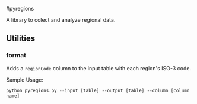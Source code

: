 #pyregions

A library to colect and analyze regional data.

## Utilities

### format
Adds a `regionCode` column to the input table with each region's ISO-3 code.

Sample Usage:
```
python pyregions.py --input [table] --output [table] --column [column name]
```


